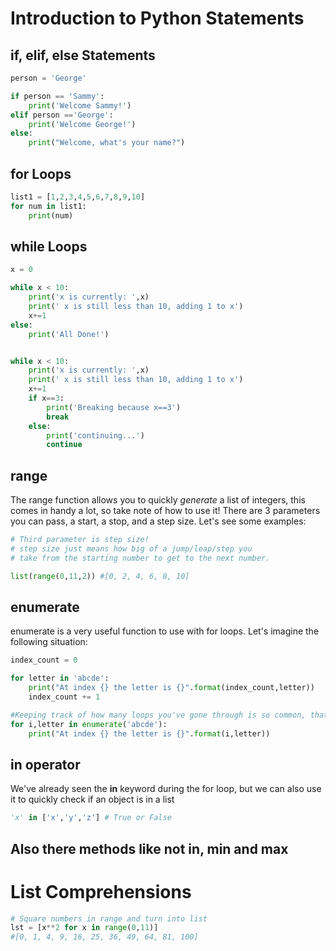 # Introduction to Python Statements

## if, elif, else Statements

```python
person = 'George'

if person == 'Sammy':
    print('Welcome Sammy!')
elif person =='George':
    print('Welcome George!')
else:
    print("Welcome, what's your name?")
```

## for Loops

```python
list1 = [1,2,3,4,5,6,7,8,9,10]
for num in list1:
    print(num)

```

## while Loops

```python
x = 0

while x < 10:
    print('x is currently: ',x)
    print(' x is still less than 10, adding 1 to x')
    x+=1
else:
    print('All Done!')


while x < 10:
    print('x is currently: ',x)
    print(' x is still less than 10, adding 1 to x')
    x+=1
    if x==3:
        print('Breaking because x==3')
        break
    else:
        print('continuing...')
        continue
```

## range

The range function allows you to quickly *generate* a list of integers, this comes in handy a lot, so take note of how to use it! There are 3 parameters you can pass, a start, a stop, and a step size. Let's see some examples:

```python
# Third parameter is step size!
# step size just means how big of a jump/leap/step you 
# take from the starting number to get to the next number.

list(range(0,11,2)) #[0, 2, 4, 6, 8, 10]

```

## enumerate

enumerate is a very useful function to use with for loops. Let's imagine the following situation:

```python
index_count = 0

for letter in 'abcde':
    print("At index {} the letter is {}".format(index_count,letter))
    index_count += 1

#Keeping track of how many loops you've gone through is so common, that enumerate was created so you don't need to worry about creating and updating this index_count or loop_count variable
for i,letter in enumerate('abcde'):
    print("At index {} the letter is {}".format(i,letter))

```

## in operator

We've already seen the **in** keyword during the for loop, but we can also use it to quickly check if an object is in a list

```python
'x' in ['x','y','z'] # True or False
```

## Also there methods like not in, min and max

# List Comprehensions


```python
# Square numbers in range and turn into list
lst = [x**2 for x in range(0,11)]
#[0, 1, 4, 9, 16, 25, 36, 49, 64, 81, 100]
```



